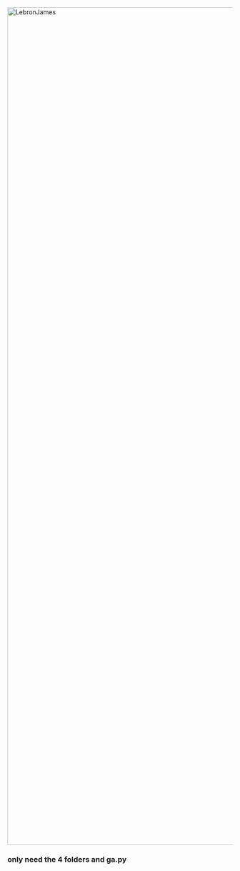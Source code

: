 <img width="2500" height="1875" alt="LebronJames" src="https://github.com/user-attachments/assets/1986343d-58f4-40ca-98f3-d623b4d0cf0f" />


### only need the 4 folders and ga.py
